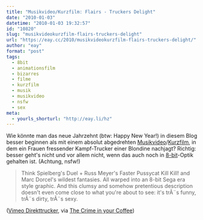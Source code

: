 ```yaml
---
title: "Musikvideo/Kurzfilm: Flairs - Truckers Delight"
date: "2010-01-03"
datetime: "2010-01-03 19:32:57"
id: "10820"
slug: "musikvideokurzfilm-flairs-truckers-delight"
url: "https://eay.cc/2010/musikvideokurzfilm-flairs-truckers-delight/"
author: "eay"
format: "post"
tags:
  - 8bit
  - animationsfilm
  - bizarres
  - filme
  - kurzfilm
  - musik
  - musikvideo
  - nsfw
  - sex
meta:
  - yourls_shorturl: "http://eay.li/hz"
---
```


Wie könnte man das neue Jahrzehnt (btw: Happy New Year!) in diesem Blog besser beginnen als mit einem absolut abgedrehten [Musikvideo](//eay.cc/tag/musikvideo/)/[Kurzfilm](//eay.cc/tag/kurzfilm/), in dem ein Frauen fressender Kampf-Trucker einer Blondine nachjagt? Richtig: besser geht's nicht und vor allem nicht, wenn das auch noch in [8-bit](//eay.cc/tag/8bit/)\-Optik gehalten ist. (Achtung, nsfw!)

> Think Spielberg's Duel + Russ Meyer's Faster Pussycat Kill Kill! and Marc Dorcel's wildest fantasies. All warped into an 8-bit Sega era style graphic. And this clumsy and somehow pretentious description doesn't even come close to what you're about to see: it's trÃ¨s funny, trÃ¨s dirty, trÃ¨s sexy.

 ([Vimeo Direkttrucker](http://vimeo.com/7670880), via [The Crime in your Coffee](http://the-crime-in-your-coffee.blogspot.com/2010/01/flairs-truckers-delight.html))
